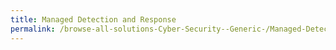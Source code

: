```yaml
---
title: Managed Detection and Response
permalink: /browse-all-solutions-Cyber-Security--Generic-/Managed-Detection-and-Response
---
```



